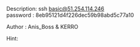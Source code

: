 Description:
ssh basic@51.254.114.246 <br>
password : 8eb95121d4f226dec59b98abd5c77a10<br>


Author : Anis_Boss & KERRO

Hint:
